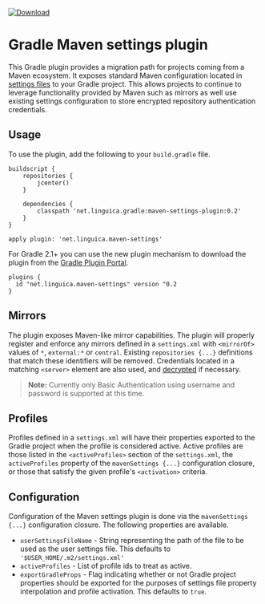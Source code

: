 [ ![Download](https://api.bintray.com/packages/markvieira/maven/gradle-maven-settings-plugin/images/download.svg) ](https://bintray.com/markvieira/maven/gradle-maven-settings-plugin/_latestVersion)

# Gradle Maven settings plugin

This Gradle plugin provides a migration path for projects coming from a Maven ecosystem. It exposes standard Maven
configuration located in [settings files](http://maven.apache.org/settings.html) to your Gradle project. This allows 
projects to continue to leverage functionality provided by Maven such as mirrors as well use existing
settings configuration to store encrypted repository authentication credentials.

## Usage
To use the plugin, add the following to your `build.gradle` file.

    buildscript {
        repositories {
            jcenter()
        }
        
        dependencies {
            classpath 'net.linguica.gradle:maven-settings-plugin:0.2'
        }
    }

    apply plugin: 'net.linguica.maven-settings'
    
For Gradle 2.1+ you can use the new plugin mechanism to download the plugin from the 
[Gradle Plugin Portal](http://plugins.gradle.org/).
    
    plugins {
      id "net.linguica.maven-settings" version "0.2
    }

## Mirrors
The plugin exposes Maven-like mirror capabilities. The plugin will properly register and enforce any 
mirrors defined in a `settings.xml` with `<mirrorOf>` values of `*`, `external:*` or `central`. Existing 
`repositories {...}` definitions that match these identifiers will be removed. Credentials located in a matching
`<server>` element are also used, and [decrypted](http://maven.apache.org/guides/mini/guide-encryption.html) if necessary.

> **Note:** Currently only Basic Authentication using username and password is supported at this time.

## Profiles
Profiles defined in a `settings.xml` will have their properties exported to the Gradle project when the profile is considered
active. Active profiles are those listed in the `<activeProfiles>` section of the `settings.xml`, the `activeProfiles`
property of the `mavenSettings {...}` configuration closure, or those that satisfy the given profile's `<activation>`
criteria.

## Configuration
Configuration of the Maven settings plugin is done via the `mavenSettings {...}` configuration closure. The following 
properties are available.

* `userSettingsFileName` - String representing the path of the file to be used as the user settings file. This defaults to 
`'$USER_HOME/.m2/settings.xml'`
* `activeProfiles` - List of profile ids to treat as active.
* `exportGradleProps` - Flag indicating whether or not Gradle project properties should be exported for the purposes of 
settings file property interpolation and profile activation. This defaults to `true`.
